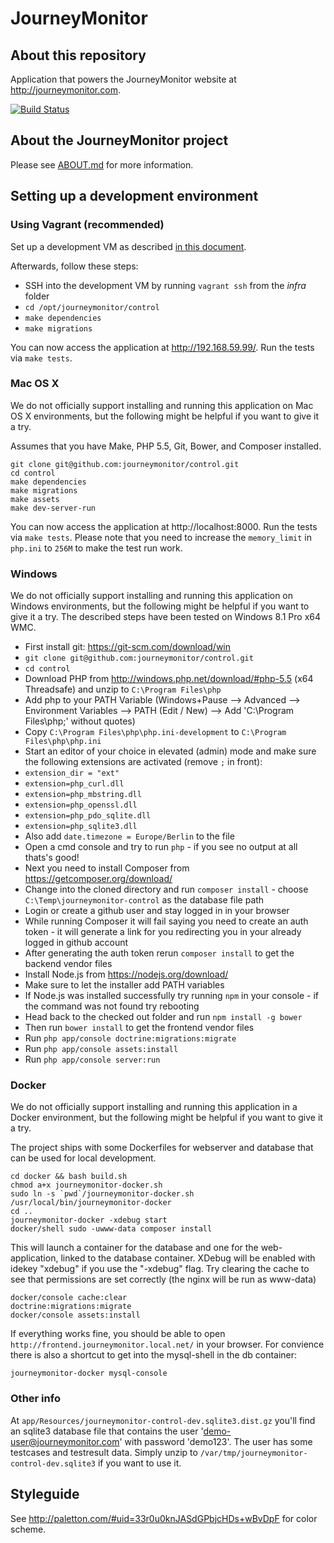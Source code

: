 # JourneyMonitor

## About this repository

Application that powers the JourneyMonitor website at http://journeymonitor.com.

[![Build Status](https://travis-ci.org/journeymonitor/control.png?branch=master)](https://travis-ci.org/journeymonitor/control)


## About the JourneyMonitor project

Please see [ABOUT.md](https://github.com/journeymonitor/infra/blob/master/ABOUT.md) for more information.


## Setting up a development environment

### Using Vagrant (recommended)

Set up a development VM as described [in this document](https://github.com/journeymonitor/infra/blob/master/README.md#setting-up-a-development-environment).

Afterwards, follow these steps:

- SSH into the development VM by running `vagrant ssh` from the *infra* folder
- `cd /opt/journeymonitor/control`
- `make dependencies`
- `make migrations`

You can now access the application at http://192.168.59.99/. Run the tests via `make tests`.


### Mac OS X

We do not officially support installing and running this application on Mac OS X environments, but the following might
be helpful if you want to give it a try.

Assumes that you have Make, PHP 5.5, Git, Bower, and Composer installed.

    git clone git@github.com:journeymonitor/control.git
    cd control
    make dependencies
    make migrations
    make assets
    make dev-server-run

You can now access the application at http://localhost:8000. Run the tests via `make tests`. Please note that you need
to increase the `memory_limit` in `php.ini` to `256M` to make the test run work.


### Windows

We do not officially support installing and running this application on Windows environments, but the following might be
helpful if you want to give it a try. The described steps have been tested on Windows 8.1 Pro x64 WMC.

- First install git: https://git-scm.com/download/win
- `git clone git@github.com:journeymonitor/control.git`
- `cd control`
- Download PHP from http://windows.php.net/download/#php-5.5 (x64 Threadsafe) and unzip to `C:\Program Files\php`
- Add php to your PATH Variable (Windows+Pause --> Advanced --> Environment Variables --> PATH (Edit / New) --> Add
  'C:\Program Files\php;' without quotes)
- Copy `C:\Program Files\php\php.ini-development` to `C:\Program Files\php\php.ini`
- Start an editor of your choice in elevated (admin) mode and make sure the following extensions are activated (remove
  `;` in front):
- `extension_dir = "ext"`
- `extension=php_curl.dll`
- `extension=php_mbstring.dll`
- `extension=php_openssl.dll`
- `extension=php_pdo_sqlite.dll`
- `extension=php_sqlite3.dll`
- Also add `date.timezone = Europe/Berlin` to the file
- Open a cmd console and try to run `php` - if you see no output at all thats's good!
- Next you need to install Composer from https://getcomposer.org/download/
- Change into the cloned directory and run `composer install` - choose `C:\Temp\journeymonitor-control` as the database
  file path
- Login or create a github user and stay logged in in your browser
- While running Composer it will fail saying you need to create an auth token - it will generate a link for you
  redirecting you in your already logged in github account
- After generating the auth token rerun `composer install` to get the backend vendor files
- Install Node.js from https://nodejs.org/download/
- Make sure to let the installer add PATH variables
- If Node.js was installed successfully try running `npm` in your console - if the command was not found try rebooting
- Head back to the checked out folder and run `npm install -g bower`
- Then run `bower install` to get the frontend vendor files
- Run `php app/console doctrine:migrations:migrate`
- Run `php app/console assets:install`
- Run `php app/console server:run`


### Docker

We do not officially support installing and running this application in a Docker environment,
but the following might be helpful if you want to give it a try.

The project ships with some Dockerfiles for webserver and database that can be used for local development.

    cd docker && bash build.sh
    chmod a+x journeymonitor-docker.sh
    sudo ln -s `pwd`/journeymonitor-docker.sh /usr/local/bin/journeymonitor-docker
    cd ..
    journeymonitor-docker -xdebug start
    docker/shell sudo -uwww-data composer install
        
This will launch a container for the database and one for the web-application, linked to the database container.
XDebug will be enabled with idekey "xdebug" if you use the "-xdebug" flag.
Try clearing the cache to see that permissions are set correctly (the nginx will be run as www-data)

    docker/console cache:clear
    doctrine:migrations:migrate
    docker/console assets:install

If everything works fine, you should be able to open `http://frontend.journeymonitor.local.net/` in your
browser.
For convience there is also a shortcut to get into the mysql-shell in the db container:

    journeymonitor-docker mysql-console


### Other info

At `app/Resources/journeymonitor-control-dev.sqlite3.dist.gz` you'll find an sqlite3 database file that contains the
user 'demo-user@journeymonitor.com' with password 'demo123'. The user has some testcases and testresult data. Simply
unzip to `/var/tmp/journeymonitor-control-dev.sqlite3` if you want to use it.


## Styleguide

See http://paletton.com/#uid=33r0u0knJASdGPbjcHDs+wBvDpF for color scheme.
